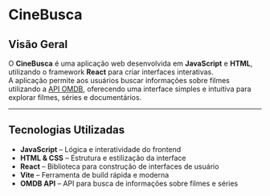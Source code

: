# CineBusca

## Visão Geral
O **CineBusca** é uma aplicação web desenvolvida em **JavaScript** e **HTML**, utilizando o framework **React** para criar interfaces interativas.  
A aplicação permite aos usuários buscar informações sobre filmes utilizando a [API OMDB](https://www.omdbapi.com/), oferecendo uma interface simples e intuitiva para explorar filmes, séries e documentários.

---

## Tecnologias Utilizadas
- **JavaScript** – Lógica e interatividade do frontend
- **HTML & CSS** – Estrutura e estilização da interface
- **React** – Biblioteca para construção de interfaces de usuário
- **Vite** – Ferramenta de build rápida e moderna
- **OMDB API** – API para busca de informações sobre filmes e séries


